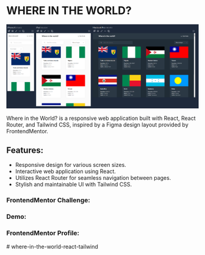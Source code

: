 # WHERE IN THE WORLD?

![where-in-the-world](where-in-the-world.png)

Where in the World? is a responsive web application built with React, React Router, and Tailwind CSS, inspired by a Figma design layout provided by FrontendMentor.

## Features:

- Responsive design for various screen sizes.
- Interactive web application using React.
- Utilizes React Router for seamless navigation between pages.
- Stylish and maintainable UI with Tailwind CSS.

### FrontendMentor Challenge:

[]()

### Demo:

[]()

### FrontendMentor Profile:

[]()
#   w h e r e - i n - t h e - w o r l d - r e a c t - t a i l w i n d 
 
 